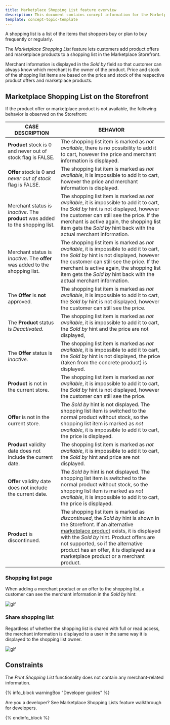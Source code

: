 ```yaml
---
title: Marketplace Shopping List feature overview
description: This document contains concept information for the Marketplace Shopping List feature.
template: concept-topic-template
---
```


A shopping list is a list of the items that shoppers buy or plan to buy frequently or regularly.

The *Marketplace Shopping List* feature lets customers add product offers and marketplace products to a shopping list in the Marketplace Storefront.

Merchant information is displayed in the *Sold by* field so that customer can always know which merchant is the owner of the product. Price and stock of the shopping list items are based on the price and stock of the respective product offers and marketplace products.

## Marketplace Shopping List on the Storefront

If the product offer or marketplace product is not available, the following behavior is observed on the Storefront:

<div class="width-100">

| CASE DESCRIPTION   | BEHAVIOR    |
| ------------------ | --------------------------- |
| **Product** stock is 0 and never out of stock flag is FALSE. | The shopping list item is marked as *not available*, there is no possibility to add it to cart, however the price and merchant information is displayed. |
| **Offer** stock is 0 and *never out of stock* flag is FALSE.   | The shopping list item is marked as *not available*, it is impossible to add it to cart, however the price and merchant information is displayed. |
| Merchant status is *Inactive*. The  **product** was added to the shopping list. | The shopping list item is marked as *not available*, it is impossible to add it to cart, the *Sold by* hint is not displayed, however the customer can still see the price. If the merchant is active again, the shopping list item gets the *Sold by* hint back with the actual merchant information. |
| Merchant status is *Inactive*. The **offer** was added to the shopping list. | The shopping list item is marked as *not available*, it is impossible to add it to cart, the *Sold by* hint is not displayed, however the customer can still see the price. If the merchant is active again, the shopping list item gets the *Sold by* hint back with the actual merchant information. |
| The **Offer** is **not** approved.                           | The shopping list item is marked as *not available*, it is impossible to add it to cart, the *Sold by* hint is not displayed, however the customer can still see the price. |
| The **Product** status is *Deactivated*.                     | The shopping list item is marked as *not available*, it is impossible to add it to cart, the *Sold by* hint and the price are not displayed, |
| The **Offer** status is *Inactive*.                          | The shopping list item is marked as *not available*, it is impossible to add it to cart, the *Sold by* hint is not displayed, the price (taken from the concrete product) is displayed. |
| **Product** is not in the current store.                     | The shopping list item is marked as *not available*, it is impossible to add it to cart, the *Sold by* hint is not displayed, however the customer can still see the price. |
| **Offer** is not in the current store.                       | The *Sold by* hint is not displayed. The shopping list item is switched to the normal product without stock, so the shopping list item is marked as *not available*, it is impossible to add it to cart, the price is displayed. |
| **Product** validity date does not include the current date. | The shopping list item is marked as *not available*, it is impossible to add it to cart, the *Sold by* hint and price are not displayed. |
| **Offer** validity date does not include the current date.   | The *Sold by* hint is not displayed. The shopping list item is switched to the normal product without stock, so the shopping list item is marked as *not available*, it is impossible to add it to cart, the price is displayed. |
| **Product** is discontinued.                                 | The shopping list item is marked as *discontinued*, the *Sold by* hint is shown in the Storefront. If an alternative [marketplace product](/docs/marketplace/user/features/{{page.version}}/marketplace-product-feature-overview.html) exists, it is displayed with the  *Sold by* hint. Product offers are not supported, so if the alternative product has an offer, it is displayed as a marketplace product or a merchant product. |

</div>

### Shopping list page

When adding a merchant product or an offer to the shopping list, a customer can see the merchant information in the *Sold by* hint:

![gif](https://spryker.s3.eu-central-1.amazonaws.com/docs/Marketplace/user+guides/Features/Marketplace+Shopping+List/add-marketplace-product-and-offer-to-shopping-list.gif)

### Share shopping list

Regardless of whether the shopping list is shared with full or read access, the merchant information is displayed to a user in the same way it is displayed to the shopping list owner.

![gif](https://spryker.s3.eu-central-1.amazonaws.com/docs/Marketplace/user+guides/Features/Marketplace+Shopping+List/share-shopping-list.gif)


## Constraints

The *Print Shopping List* functionality does not contain any merchant-related information.

{% info_block warningBox "Developer guides" %}

Are you a developer? See Marketplace Shopping Lists feature walkthrough <!---LINK--> for developers.

{% endinfo_block %}